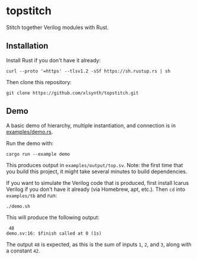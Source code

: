 # topstitch
Stitch together Verilog modules with Rust.

## Installation

Install Rust if you don't have it already:

```shell
curl --proto '=https' --tlsv1.2 -sSf https://sh.rustup.rs | sh
```

Then clone this repository:

```shell
git clone https://github.com/xlsynth/topstitch.git
```

## Demo

A basic demo of hierarchy, multiple instantiation, and connection is in [examples/demo.rs](examples/demo.rs).

Run the demo with:

```shell
cargo run --example demo
```

This produces output in `examples/output/top.sv`. Note: the first time that you build this project, it might take several minutes to build dependencies.

If you want to simulate the Verilog code that is produced, first install Icarus Verilog if you don't have it already (via Homebrew, apt, etc.). Then `cd` into `examples/tb` and run:

```shell
./demo.sh
```

This will produce the following output:
```shell
 48
demo.sv:16: $finish called at 0 (1s)
```

The output `48` is expected, as this is the sum of inputs `1`, `2`, and `3`, along with a constant `42`.
